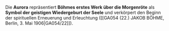 
Die **Aurora** repräsentiert **Böhmes erstes Werk über die Morgenröte** als **Symbol der geistigen Wiedergeburt der Seele** und verkörpert den Beginn der spirituellen Erneuerung und Erleuchtung ([[GA054 (22.) JAKOB BÖHME, Berlin, 3. Mai 1906|GA054/22]]).
